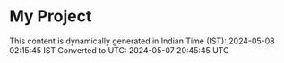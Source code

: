 # My Project

This content is dynamically generated in Indian Time (IST): 2024-05-08 02:15:45 IST
Converted to UTC: 2024-05-07 20:45:45 UTC

